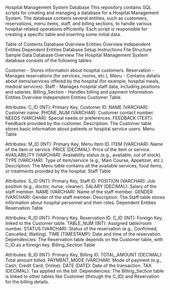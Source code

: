 
Hospital Management System Database
This repository contains SQL scripts for creating and managing a database for a Hospital Management System. The database contains several entities, such as customers, reservations, menu items, staff, and billing sections, to handle various hospital-related operations efficiently. Each script is responsible for creating a specific table and inserting some initial data.

Table of Contents
Database Overview
Entities Overview
Independent Entities
Dependent Entities
Database Setup Instructions
File Structure
Sample Data
Database Overview
The Hospital Management System database consists of the following tables:

Customer - Stores information about hospital customers.
Reservation - Manages reservations (for services, rooms, etc.).
Menu - Contains details about items/services offered by the hospital (for example, hospital meals, medical services).
Staff - Manages hospital staff data, including positions and salaries.
Billing_Section - Handles billing and payment information.
Entities Overview
Independent Entities
Customer Table

Attributes:
C_ID (INT): Primary Key, Customer ID.
NAME (VARCHAR): Customer name.
PHONE_NUM (VARCHAR): Customer contact number.
NEEDS (VARCHAR): Special needs or preferences.
FEEDBACK (TEXT): Feedback provided by the customer.
Description: The Customer table stores basic information about patients or hospital service users.
Menu Table

Attributes:
M_ID (INT): Primary Key, Menu Item ID.
ITEM (VARCHAR): Name of the item or service.
PRICE (DECIMAL): Price of the item or service.
AVAILABILITY (VARCHAR): Availability status (e.g., available, out of stock).
TYPE (VARCHAR): Type of item/service (e.g., Main Course, Appetizer, etc.).
Description: The Menu table contains all the available services, food items, or treatments provided by the hospital.
Staff Table

Attributes:
S_ID (INT): Primary Key, Staff ID.
POSITION (VARCHAR): Job position (e.g., doctor, nurse, cleaner).
SALARY (DECIMAL): Salary of the staff member.
NAME (VARCHAR): Name of the staff member.
GENDER (VARCHAR): Gender of the staff member.
Description: The Staff table stores information about hospital personnel and their roles.
Dependent Entities
Reservation Table

Attributes:
R_ID (INT): Primary Key, Reservation ID.
C_ID (INT): Foreign Key, linked to the Customer table.
TABLE_NUM (INT): Assigned table/room number.
STATUS (VARCHAR): Status of the reservation (e.g., Confirmed, Cancelled, Waiting).
TIME (TIMESTAMP): Date and time of the reservation.
Dependencies: The Reservation table depends on the Customer table, with C_ID as a foreign key.
Billing_Section Table

Attributes:
B_ID (INT): Primary Key, Billing ID.
TOTAL_AMOUNT (DECIMAL): Total amount billed.
PAYMENT_MODE (VARCHAR): Mode of payment (e.g., Cash, Credit Card, Online).
DATE (DATE): Date of the transaction.
TAX (DECIMAL): Tax applied on the bill.
Dependencies: The Billing_Section table is linked to other tables like Customer (through the C_ID) and Reservation for the billing details.
